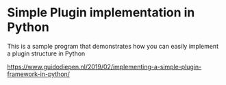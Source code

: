 # Simple Plugin implementation in Python

This is a sample program that demonstrates how you can easily implement a plugin structure in Python

https://www.guidodiepen.nl/2019/02/implementing-a-simple-plugin-framework-in-python/
